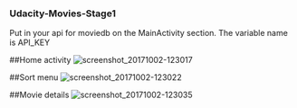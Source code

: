 ### Udacity-Movies-Stage1
Put in your api for moviedb on the MainActivity section. The variable name is API_KEY


##Home activity
![screenshot_20171002-123017](https://user-images.githubusercontent.com/17993290/31075614-57239370-a76e-11e7-943d-e072caac4462.png)

##Sort menu
![screenshot_20171002-123022](https://user-images.githubusercontent.com/17993290/31075615-5728b1fc-a76e-11e7-8459-90907e9ad5cf.png)

##Movie details
![screenshot_20171002-123035](https://user-images.githubusercontent.com/17993290/31075616-572dafe0-a76e-11e7-9773-c91ed12e2b4b.png)

